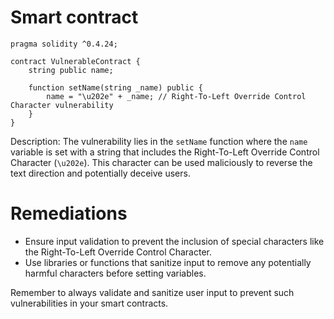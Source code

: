 # Smart contract

```solidity
pragma solidity ^0.4.24;

contract VulnerableContract {
    string public name;

    function setName(string _name) public {
        name = "\u202e" + _name; // Right-To-Left Override Control Character vulnerability
    }
}
```

Description: The vulnerability lies in the `setName` function where the `name` variable is set with a string that includes the Right-To-Left Override Control Character (`\u202e`). This character can be used maliciously to reverse the text direction and potentially deceive users.

# Remediations

- Ensure input validation to prevent the inclusion of special characters like the Right-To-Left Override Control Character.
- Use libraries or functions that sanitize input to remove any potentially harmful characters before setting variables.

Remember to always validate and sanitize user input to prevent such vulnerabilities in your smart contracts.